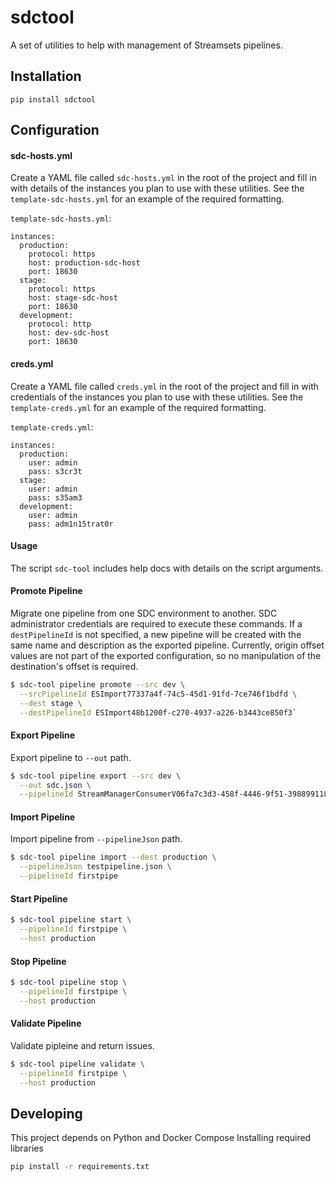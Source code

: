 # sdctool
A set of utilities to help with management of Streamsets pipelines.

## Installation
`pip install sdctool`

## Configuration
#### sdc-hosts.yml
Create a YAML file called `sdc-hosts.yml` in the root of the project and fill in with details of the
instances you plan to use with these utilities.  See the `template-sdc-hosts.yml` for an example of
the required formatting.


`template-sdc-hosts.yml`:

```
instances:
  production:
    protocol: https
    host: production-sdc-host
    port: 18630
  stage:
    protocol: https
    host: stage-sdc-host
    port: 18630
  development:
    protocol: http
    host: dev-sdc-host
    port: 18630

```

#### creds.yml
Create a YAML file called `creds.yml` in the root of the project and fill in with credentials of the
instances you plan to use with these utilities.  See the `template-creds.yml` for an example of
the required formatting.

`template-creds.yml`:

```
instances:
  production:
    user: admin
    pass: s3cr3t
  stage:
    user: admin
    pass: s35am3
  development:
    user: admin
    pass: adm1n15trat0r
```


#### Usage
The script `sdc-tool` includes help docs with details on the script arguments.

#### Promote Pipeline

Migrate one pipeline from one SDC environment to another. SDC administrator
credentials are required to execute these commands. If a `destPipelineId` is not 
specified, a new pipeline will be created with the same name and description as the exported pipeline.
Currently, origin offset values are not part of the exported configuration, so no manipulation of the
destination's offset is required.
```bash
$ sdc-tool pipeline promote --src dev \
  --srcPipelineId ESImport77337a4f-74c5-45d1-91fd-7ce746f1bdfd \
  --dest stage \
  --destPipelineId ESImport48b1200f-c270-4937-a226-b3443ce850f3` 
```
#### Export Pipeline
Export pipeline to `--out` path.
```bash
$ sdc-tool pipeline export --src dev \
  --out sdc.json \
  --pipelineId StreamManagerConsumerV06fa7c3d3-458f-4446-9f51-398899118b73
```
#### Import Pipeline
Import pipeline from `--pipelineJson` path.
```bash
$ sdc-tool pipeline import --dest production \
  --pipelineJson testpipeline.json \
  --pipelineId firstpipe
```

#### Start Pipeline
```bash
$ sdc-tool pipeline start \
  --pipelineId firstpipe \
  --host production
```

#### Stop Pipeline
```bash
$ sdc-tool pipeline stop \
  --pipelineId firstpipe \
  --host production
```

#### Validate Pipeline
Validate pipleine and return issues.
```bash
$ sdc-tool pipeline validate \
  --pipelineId firstpipe \
  --host production
```

## Developing
This project depends on Python and Docker Compose
Installing required libraries

```bash
pip install -r requirements.txt
```


